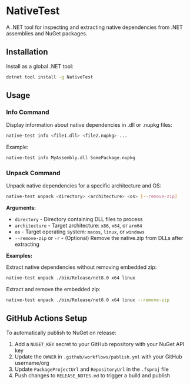 # NativeTest

A .NET tool for inspecting and extracting native dependencies from .NET assemblies and NuGet packages.

## Installation

Install as a global .NET tool:

```bash
dotnet tool install -g NativeTest
```

## Usage

### Info Command

Display information about native dependencies in .dll or .nupkg files:

```bash
native-test info <file1.dll> <file2.nupkg> ...
```

Example:
```bash
native-test info MyAssembly.dll SomePackage.nupkg
```

### Unpack Command

Unpack native dependencies for a specific architecture and OS:

```bash
native-test unpack <directory> <architecture> <os> [--remove-zip]
```

**Arguments:**
- `directory` - Directory containing DLL files to process
- `architecture` - Target architecture: `x86`, `x64`, or `arm64`
- `os` - Target operating system: `macos`, `linux`, or `windows`
- `--remove-zip` or `-r` - (Optional) Remove the native.zip from DLLs after extracting

**Examples:**

Extract native dependencies without removing embedded zip:
```bash
native-test unpack ./bin/Release/net8.0 x64 linux
```

Extract and remove the embedded zip:
```bash
native-test unpack ./bin/Release/net8.0 x64 linux --remove-zip
```

## GitHub Actions Setup

To automatically publish to NuGet on release:

1. Add a `NUGET_KEY` secret to your GitHub repository with your NuGet API key
2. Update the `OWNER` in `.github/workflows/publish.yml` with your GitHub username/org
3. Update `PackageProjectUrl` and `RepositoryUrl` in the `.fsproj` file
4. Push changes to `RELEASE_NOTES.md` to trigger a build and publish
